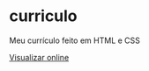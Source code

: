 # curriculo
Meu currículo feito em HTML e CSS

[Visualizar online](https://pitfritsch.github.io/curriculo/)  
